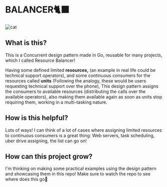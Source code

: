 # BALANCER🐈‍⬛

![cat](https://media.giphy.com/media/myDXHnYYPxT4od4NEN/giphy-downsized.gif)

## What is this?

This is a Concurrent design pattern made in Go, reusable for many projects, which I called Resource Balancer!

Having some defined limited **resources,** (an example in real life could be technical support operators), and some continuous consumers for the resources called **units** (Following the analogy, these would be users requesting technical support over the phone), This design pattern assigns the consumers to available resources (distributing the calls over the available operators), also making them available again as soon as units stop requiring them, working in a multi-tasking nature.

## How is this helpful?

Lots of ways! I can think of a lot of cases where assigning limited resources to continuous consumers is a great thing: Web servers, task scheduling, uber drive assigning, the list can go on!

## How can this project grow?

I'm thinking on making some practical examples using the design pattern and showcasing them in this repo! Make sure to watch the repo to see where does this go🐝
